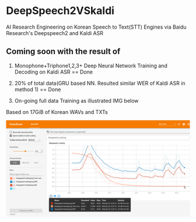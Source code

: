 # DeepSpeech2VSkaldi
AI Research Engineering on Korean Speech to Text(STT) Engines via Baidu Research's Deepspeech2 and Kaldi ASR

## Coming soon with the result of

1. Monophone+Triphone1,2,3+ Deep Neural Network Training and Decoding on Kaldi ASR == Done

2. 20% of total data(GRU based NN. Resulted similar WER of Kaldi ASR in method 1) == Done

3. On-going full data Training as illustrated IMG below

Based on 17GiB of Korean WAVs and TXTs
 
![training](tensorboard.png?raw=true "Full Data Training")
